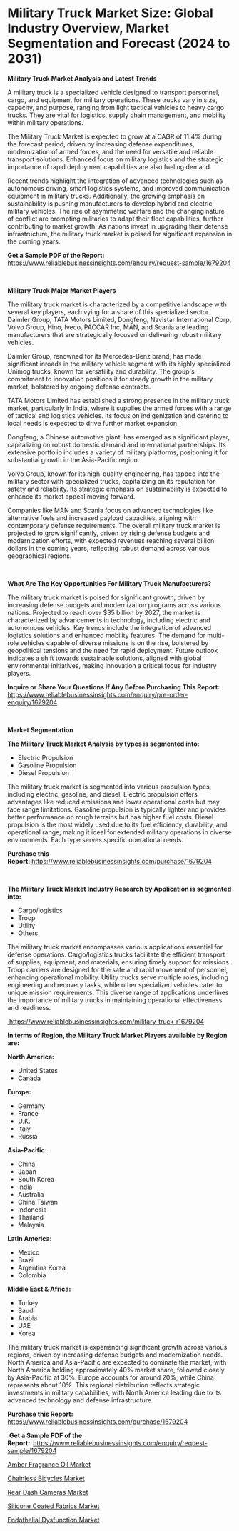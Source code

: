 <p><h1>Military Truck Market Size: Global Industry Overview, Market Segmentation and Forecast (2024 to 2031)</h1></p><p><strong>Military Truck Market Analysis and Latest Trends</strong></p>
<p><p>A military truck is a specialized vehicle designed to transport personnel, cargo, and equipment for military operations. These trucks vary in size, capacity, and purpose, ranging from light tactical vehicles to heavy cargo trucks. They are vital for logistics, supply chain management, and mobility within military operations.</p><p>The Military Truck Market is expected to grow at a CAGR of 11.4% during the forecast period, driven by increasing defense expenditures, modernization of armed forces, and the need for versatile and reliable transport solutions. Enhanced focus on military logistics and the strategic importance of rapid deployment capabilities are also fueling demand. </p><p>Recent trends highlight the integration of advanced technologies such as autonomous driving, smart logistics systems, and improved communication equipment in military trucks. Additionally, the growing emphasis on sustainability is pushing manufacturers to develop hybrid and electric military vehicles. The rise of asymmetric warfare and the changing nature of conflict are prompting militaries to adapt their fleet capabilities, further contributing to market growth. As nations invest in upgrading their defense infrastructure, the military truck market is poised for significant expansion in the coming years.</p></p>
<p><strong>Get a Sample PDF of the Report:&nbsp;</strong> <a href="https://www.reliablebusinessinsights.com/enquiry/request-sample/1679204?utm_campaign=84&utm_medium=2&utm_source=Github&utm_content=ia&utm_term=02112024&utm_id=military-truck">https://www.reliablebusinessinsights.com/enquiry/request-sample/1679204</a></p>
<p>&nbsp;</p>
<p><strong>Military Truck Major Market Players</strong></p>
<p><p>The military truck market is characterized by a competitive landscape with several key players, each vying for a share of this specialized sector. Daimler Group, TATA Motors Limited, Dongfeng, Navistar International Corp, Volvo Group, Hino, Iveco, PACCAR Inc, MAN, and Scania are leading manufacturers that are strategically focused on delivering robust military vehicles.</p><p>Daimler Group, renowned for its Mercedes-Benz brand, has made significant inroads in the military vehicle segment with its highly specialized Unimog trucks, known for versatility and durability. The group's commitment to innovation positions it for steady growth in the military market, bolstered by ongoing defense contracts.</p><p>TATA Motors Limited has established a strong presence in the military truck market, particularly in India, where it supplies the armed forces with a range of tactical and logistics vehicles. Its focus on indigenization and catering to local needs is expected to drive further market expansion.</p><p>Dongfeng, a Chinese automotive giant, has emerged as a significant player, capitalizing on robust domestic demand and international partnerships. Its extensive portfolio includes a variety of military platforms, positioning it for substantial growth in the Asia-Pacific region.</p><p>Volvo Group, known for its high-quality engineering, has tapped into the military sector with specialized trucks, capitalizing on its reputation for safety and reliability. Its strategic emphasis on sustainability is expected to enhance its market appeal moving forward.</p><p>Companies like MAN and Scania focus on advanced technologies like alternative fuels and increased payload capacities, aligning with contemporary defense requirements. The overall military truck market is projected to grow significantly, driven by rising defense budgets and modernization efforts, with expected revenues reaching several billion dollars in the coming years, reflecting robust demand across various geographical regions.</p></p>
<p>&nbsp;</p>
<p><strong>What Are The Key Opportunities For Military Truck Manufacturers?</strong></p>
<p><p>The military truck market is poised for significant growth, driven by increasing defense budgets and modernization programs across various nations. Projected to reach over $35 billion by 2027, the market is characterized by advancements in technology, including electric and autonomous vehicles. Key trends include the integration of advanced logistics solutions and enhanced mobility features. The demand for multi-role vehicles capable of diverse missions is on the rise, bolstered by geopolitical tensions and the need for rapid deployment. Future outlook indicates a shift towards sustainable solutions, aligned with global environmental initiatives, making innovation a critical focus for industry players.</p></p>
<p><strong>Inquire or Share Your Questions If Any Before Purchasing This Report:</strong> <a href="https://www.reliablebusinessinsights.com/enquiry/pre-order-enquiry/1679204?utm_campaign=84&utm_medium=2&utm_source=Github&utm_content=ia&utm_term=02112024&utm_id=military-truck">https://www.reliablebusinessinsights.com/enquiry/pre-order-enquiry/1679204</a></p>
<p>&nbsp;</p>
<p><strong>Market Segmentation</strong></p>
<p><strong>The Military Truck Market Analysis by types is segmented into:</strong></p>
<p><ul><li>Electric Propulsion</li><li>Gasoline Propulsion</li><li>Diesel Propulsion</li></ul></p>
<p><p>The military truck market is segmented into various propulsion types, including electric, gasoline, and diesel. Electric propulsion offers advantages like reduced emissions and lower operational costs but may face range limitations. Gasoline propulsion is typically lighter and provides better performance on rough terrains but has higher fuel costs. Diesel propulsion is the most widely used due to its fuel efficiency, durability, and operational range, making it ideal for extended military operations in diverse environments. Each type serves specific operational needs.</p></p>
<p><strong>Purchase this Report:&nbsp;</strong><a href="https://www.reliablebusinessinsights.com/purchase/1679204?utm_campaign=84&utm_medium=2&utm_source=Github&utm_content=ia&utm_term=02112024&utm_id=military-truck">https://www.reliablebusinessinsights.com/purchase/1679204</a></p>
<p>&nbsp;</p>
<p><strong>The Military Truck Market Industry Research by Application is segmented into:</strong></p>
<p><ul><li>Cargo/logistics</li><li>Troop</li><li>Utility</li><li>Others</li></ul></p>
<p><p>The military truck market encompasses various applications essential for defense operations. Cargo/logistics trucks facilitate the efficient transport of supplies, equipment, and materials, ensuring timely support for missions. Troop carriers are designed for the safe and rapid movement of personnel, enhancing operational mobility. Utility trucks serve multiple roles, including engineering and recovery tasks, while other specialized vehicles cater to unique mission requirements. This diverse range of applications underlines the importance of military trucks in maintaining operational effectiveness and readiness.</p></p>
<p><a href="https://www.reliablebusinessinsights.com/military-truck-r1679204?utm_campaign=84&utm_medium=2&utm_source=Github&utm_content=ia&utm_term=02112024&utm_id=military-truck">&nbsp;https://www.reliablebusinessinsights.com/military-truck-r1679204</a></p>
<p><strong>In terms of Region, the Military Truck Market Players available by Region are:</strong></p>
<p>
    <p> <strong> North America: </strong>
        <ul>
            <li>United States</li>
            <li>Canada</li>
        </ul>
        </p> 
    <p> <strong> Europe: </strong>
        <ul>
            <li>Germany</li>
            <li>France</li>
            <li>U.K.</li>
            <li>Italy</li>
            <li>Russia</li>
        </ul>
        </p> 
    <p> <strong> Asia-Pacific: </strong>
        <ul>
            <li>China</li>
            <li>Japan</li>
            <li>South Korea</li>
            <li>India</li>
            <li>Australia</li>
            <li>China Taiwan</li>
            <li>Indonesia</li>
            <li>Thailand</li>
            <li>Malaysia</li>
        </ul>
        </p> 
    <p> <strong> Latin America: </strong>
        <ul>
            <li>Mexico</li>
            <li>Brazil</li>
            <li>Argentina Korea</li>
            <li>Colombia</li>
        </ul>
        </p> 
    <p> <strong> Middle East & Africa: </strong>
        <ul>
            <li>Turkey</li>
            <li>Saudi</li>
            <li>Arabia</li>
            <li>UAE</li>
            <li>Korea</li>
        </ul>
    </p>
    </p>
<p><p>The military truck market is experiencing significant growth across various regions, driven by increasing defense budgets and modernization needs. North America and Asia-Pacific are expected to dominate the market, with North America holding approximately 40% market share, followed closely by Asia-Pacific at 30%. Europe accounts for around 20%, while China represents about 10%. This regional distribution reflects strategic investments in military capabilities, with North America leading due to its advanced technology and defense infrastructure.</p></p>
<p><strong>Purchase this Report: </strong><a href="https://www.reliablebusinessinsights.com/purchase/1679204?utm_campaign=84&utm_medium=2&utm_source=Github&utm_content=ia&utm_term=02112024&utm_id=military-truck">https://www.reliablebusinessinsights.com/purchase/1679204</a></p>
<p>&nbsp;<strong>Get a Sample PDF of the Report:&nbsp;&nbsp;</strong><a href="https://www.reliablebusinessinsights.com/enquiry/request-sample/1679204?utm_campaign=84&utm_medium=2&utm_source=Github&utm_content=ia&utm_term=02112024&utm_id=military-truck">https://www.reliablebusinessinsights.com/enquiry/request-sample/1679204</a></p>
<p><strong></strong></p>
<p><p><a href="https://www.linkedin.com/pulse/charting-future-comprehensive-analysis-global-amber-fragrance-6crce?utm_campaign=84&utm_medium=2&utm_source=Github&utm_content=ia&utm_term=02112024&utm_id=military-truck">Amber Fragrance Oil Market</a></p><p><a href="https://github.com/eleanore16mal/Market-Research-Report-List-1/blob/main/chainless-bicycles-market.md?utm_campaign=84&utm_medium=2&utm_source=Github&utm_content=ia&utm_term=02112024&utm_id=military-truck">Chainless Bicycles Market</a></p><p><a href="https://github.com/akrenkthongy/Market-Research-Report-List-1/blob/main/rear-dash-cameras-market.md?utm_campaign=84&utm_medium=2&utm_source=Github&utm_content=ia&utm_term=02112024&utm_id=military-truck">Rear Dash Cameras Market</a></p><p><a href="https://medium.com/@nadenei937minish/the-silicone-coated-fabrics-market-has-experienced-impressive-growth-in-recent-years-expanding-b4cb84e2d5cb?utm_campaign=84&utm_medium=2&utm_source=Github&utm_content=ia&utm_term=02112024&utm_id=military-truck">Silicone Coated Fabrics Market</a></p><p><a href="https://issuu.com/reportprime-2/docs/endothelial-dysfunction-market-size_4cb3e25ae5f518?utm_campaign=84&utm_medium=2&utm_source=Github&utm_content=ia&utm_term=02112024&utm_id=military-truck">Endothelial Dysfunction Market</a></p></p>